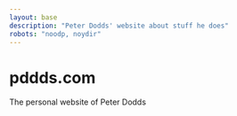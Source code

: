 ```yaml
---
layout: base
description: "Peter Dodds' website about stuff he does"
robots: "noodp, noydir"
---
```


pddds.com
=========

The personal website of Peter Dodds

